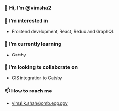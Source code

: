 ### 👋 Hi, I’m @vimsha2

### 👀 I’m interested in
- Frontend development, React, Redux and GraphQL

### 🌱 I’m currently learning
- Gatsby

### 💞️ I’m looking to collaborate on
- GIS integration to Gatsby

### 📫 How to reach me
- vimal.k.shah@omb.eop.gov

<!---
vimsha2/vimsha2 is a ✨ special ✨ repository because its `README.md` (this file) appears on your GitHub profile.
You can click the Preview link to take a look at your changes.
--->
